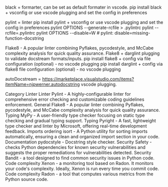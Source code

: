 black = formarter, can be set as default formater in vscode.
        pip install black + vsconfig or use vscode plugging and set the config in preferences

pylint = linter
    pip install pylint + vsconfig or use vscode plugging and set the config in preferences
    pylint OPTIONS --generate-rcfile > .pylintrc
    pylint --rcfile=.pylintrc
    pylint OPTIONS --disable=W
    # pylint: disable=missing-function-docstring

Flake8 - A popular linter combining Pyflakes, pycodestyle, and McCabe complexity analysis for quick quality assurance.
Flake8 + darglint plugging to validate docstream formats/inputs.
pip install flake8 + config via file configuration (optional) - no vscode plugging 
pip install darglint + config via flake8 file configuration (optional) - no vscode plugging

autoDocstream = https://marketplace.visualstudio.com/items?itemName=njpwerner.autodocstring
                vscode plugging.

Category	Linter
Linter	Pylint - A highly-configurable linter for comprehensive error checking and customizable coding guidelines enforcement.
General	Flake8 - A popular linter combining Pyflakes, pycodestyle, and McCabe complexity analysis for quick quality assurance.
Typing	MyPy - A user-friendly type checker focusing on static type checking and gradual typing support.
Typing	Pyright - A fast, lightweight type checker and linter by Microsoft, offering real-time development feedback.
Imports ordering	isort - A Python utility for sorting imports automatically, ensuring a clean and organized import section in your code.
Documentation	pydocstyle - Docstring style checker.
Security	Safety - checks Python dependencies for known security vulnerabilities and suggests the proper remediations for vulnerabilities detected.
Security	Bandit - a tool designed to find common security issues in Python code.
Code complexity	Xenon - a monitoring tool based on Radon. It monitors your code's complexity. Ideally, Xenon is run every time you commit code.
Code complexity	Radon - a tool that computes various metrics from the Python source code.